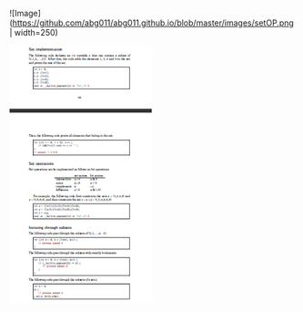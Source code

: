 ![Image](https://github.com/abg011/abg011.github.io/blob/master/images/setOP.png | width=250)

<img src = "/images/setOP.png" width = "250">
